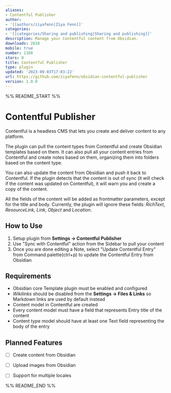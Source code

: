 ```yaml
---
aliases:
- Contentful Publisher
author:
- '[[authors/ziyafenn|Ziya Fenn]]'
categories:
- '[[categories/Sharing and publishing|Sharing and publishing]]'
description: Manage your Contentful content from Obsidian.
downloads: 2638
mobile: true
number: 1160
stars: 0
title: Contentful Publisher
type: plugin
updated: '2023-09-03T17:03:22'
url: https://github.com/ziyafenn/obsidian-contentful-publisher
version: 1.0.0
---
```


%% README_START %%

# Contentful Publisher

Contentful is a headless CMS that lets you create and deliver content to any platform.

The plugin can pull the content types from Contentful and create Obsidian templates based on them. It can also pull all your content entries from Contentful and create notes based on them, organizing them into folders based on the content type.

You can also update the content from Obsidian and push it back to Contentful. If the plugin detects that the content is out of sync (it will check if the content was updated on Contentful), it will warn you and create a copy of the content.

All the fields of the content will be added as frontmatter parameters, except for the title and body. Currently, the plugin will ignore these fields: _RichText_, _ResourceLink_, _Link_, _Object_ and _Location_.

## How to Use

1. Setup plugin from **Settings -> Contentful Publisher**
2. Use "Sync with Contentful" action from the Sidebar to pull your content
3. Once you are done editing a Note, select "Update Contentful Entry" from Command palette(ctrl+p) to update the Contentful Entry from Obsidian

## Requirements

-   Obsidian core Template plugin must be enabled and configured
-   _Wikilinks_ should be disabled from the **Settings -> Files & Links** so Markdown links are used by default instead
-   Content model in Contentful are created
-   Every content model must have a field that represents Entry title of the content
-   Content type model should have at least one Text field representing the body of the entry

## Planned Features

-   [ ] Create content from Obsidian
-   [ ] Upload images from Obsidian
-   [ ] Support for multiple locales


%% README_END %%